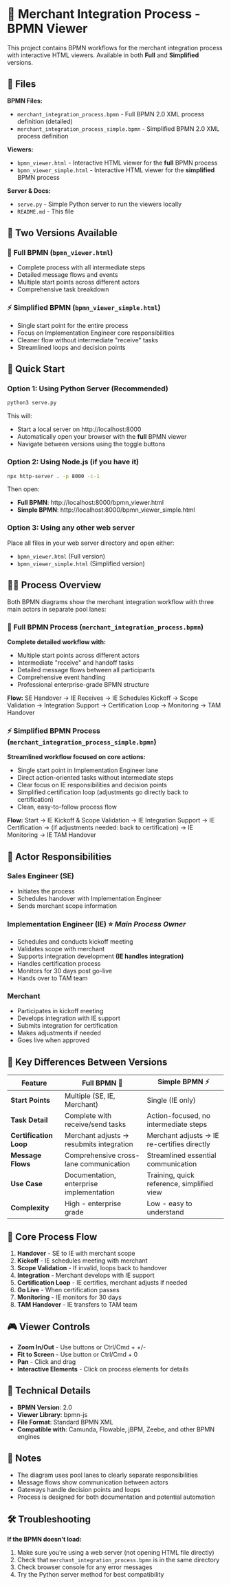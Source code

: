 # 🔄 Merchant Integration Process - BPMN Viewer

This project contains BPMN workflows for the merchant integration process with interactive HTML viewers. Available in both **Full** and **Simplified** versions.

## 📁 Files

**BPMN Files:**
- `merchant_integration_process.bpmn` - Full BPMN 2.0 XML process definition (detailed)
- `merchant_integration_process_simple.bpmn` - Simplified BPMN 2.0 XML process definition

**Viewers:**
- `bpmn_viewer.html` - Interactive HTML viewer for the **full** BPMN process
- `bpmn_viewer_simple.html` - Interactive HTML viewer for the **simplified** BPMN process

**Server & Docs:**
- `serve.py` - Simple Python server to run the viewers locally
- `README.md` - This file

## 🎯 Two Versions Available

### 🔧 **Full BPMN** (`bpmn_viewer.html`)
- Complete process with all intermediate steps
- Detailed message flows and events
- Multiple start points across different actors
- Comprehensive task breakdown

### ⚡ **Simplified BPMN** (`bpmn_viewer_simple.html`)
- Single start point for the entire process
- Focus on Implementation Engineer core responsibilities
- Cleaner flow without intermediate "receive" tasks
- Streamlined loops and decision points

## 🚀 Quick Start

### Option 1: Using Python Server (Recommended)
```bash
python3 serve.py
```
This will:
- Start a local server on http://localhost:8000
- Automatically open your browser with the **full** BPMN viewer
- Navigate between versions using the toggle buttons

### Option 2: Using Node.js (if you have it)
```bash
npx http-server . -p 8000 -c-1
```
Then open:
- **Full BPMN**: http://localhost:8000/bpmn_viewer.html
- **Simple BPMN**: http://localhost:8000/bpmn_viewer_simple.html

### Option 3: Using any other web server
Place all files in your web server directory and open either:
- `bpmn_viewer.html` (Full version)
- `bpmn_viewer_simple.html` (Simplified version)

## 🏊‍♂️ Process Overview

Both BPMN diagrams show the merchant integration workflow with three main actors in separate pool lanes:

### **🔧 Full BPMN Process (`merchant_integration_process.bpmn`)**
**Complete detailed workflow with:**
- Multiple start points across different actors
- Intermediate "receive" and handoff tasks
- Detailed message flows between all participants
- Comprehensive event handling
- Professional enterprise-grade BPMN structure

**Flow:** SE Handover → IE Receives → IE Schedules Kickoff → Scope Validation → Integration Support → Certification Loop → Monitoring → TAM Handover

### **⚡ Simplified BPMN Process (`merchant_integration_process_simple.bpmn`)**
**Streamlined workflow focused on core actions:**
- Single start point in Implementation Engineer lane
- Direct action-oriented tasks without intermediate steps
- Clear focus on IE responsibilities and decision points
- Simplified certification loop (adjustments go directly back to certification)
- Clean, easy-to-follow process flow

**Flow:** Start → IE Kickoff & Scope Validation → IE Integration Support → IE Certification → (if adjustments needed: back to certification) → IE Monitoring → IE TAM Handover

## 👥 **Actor Responsibilities**

### **Sales Engineer (SE)**
- Initiates the process
- Schedules handover with Implementation Engineer
- Sends merchant scope information

### **Implementation Engineer (IE)** ⭐ *Main Process Owner*
- Schedules and conducts kickoff meeting
- Validates scope with merchant
- Supports integration development **(IE handles integration)**
- Handles certification process
- Monitors for 30 days post go-live
- Hands over to TAM team

### **Merchant**
- Participates in kickoff meeting
- Develops integration with IE support
- Submits integration for certification
- Makes adjustments if needed
- Goes live when approved

## 🔄 Key Differences Between Versions

| Feature | **Full BPMN** 🔧 | **Simple BPMN** ⚡ |
|---------|------------------|-------------------|
| **Start Points** | Multiple (SE, IE, Merchant) | Single (IE only) |
| **Task Detail** | Complete with receive/send tasks | Action-focused, no intermediate steps |
| **Certification Loop** | Merchant adjusts → resubmits integration | Merchant adjusts → IE re-certifies directly |
| **Message Flows** | Comprehensive cross-lane communication | Streamlined essential communication |
| **Use Case** | Documentation, enterprise implementation | Training, quick reference, simplified view |
| **Complexity** | High - enterprise grade | Low - easy to understand |

## 🔄 Core Process Flow

1. **Handover** - SE to IE with merchant scope
2. **Kickoff** - IE schedules meeting with merchant  
3. **Scope Validation** - If invalid, loops back to handover
4. **Integration** - Merchant develops with IE support
5. **Certification Loop** - IE certifies, merchant adjusts if needed
6. **Go Live** - When certification passes
7. **Monitoring** - IE monitors for 30 days
8. **TAM Handover** - IE transfers to TAM team

## 🎮 Viewer Controls

- **Zoom In/Out** - Use buttons or Ctrl/Cmd + +/-
- **Fit to Screen** - Use button or Ctrl/Cmd + 0
- **Pan** - Click and drag
- **Interactive Elements** - Click on process elements for details

## 🔧 Technical Details

- **BPMN Version**: 2.0
- **Viewer Library**: bpmn-js
- **File Format**: Standard BPMN XML
- **Compatible with**: Camunda, Flowable, jBPM, Zeebe, and other BPMN engines

## 📝 Notes

- The diagram uses pool lanes to clearly separate responsibilities
- Message flows show communication between actors
- Gateways handle decision points and loops
- Process is designed for both documentation and potential automation

## 🛠️ Troubleshooting

**If the BPMN doesn't load:**
1. Make sure you're using a web server (not opening HTML file directly)
2. Check that `merchant_integration_process.bpmn` is in the same directory
3. Check browser console for any error messages
4. Try the Python server method for best compatibility 